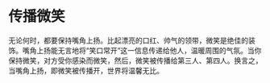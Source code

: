# 传播微笑

无论何时，都要保持嘴角上扬。比起漂亮的口红、帅气的领带，微笑是绝佳的装饰。嘴角上扬能无言地将“笑口常开”这一信息传递给他人，温暖周围的气氛。当你保持微笑，对方受你感染而微笑，然后，微笑被传播给第三人、第四人。换言之，当嘴角上扬，即微笑被传播开，世界将温馨无比。
